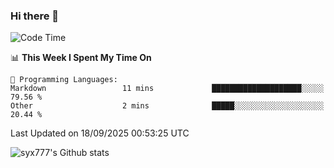 ### Hi there 👋

<!--
**syx777/syx777** is a ✨ _special_ ✨ repository because its `README.md` (this file) appears on your GitHub profile.

Here are some ideas to get you started:

- 🔭 I’m currently working on ...
- 🌱 I’m currently learning ...
- 👯 I’m looking to collaborate on ...
- 🤔 I’m looking for help with ...
- 💬 Ask me about ...
- 📫 How to reach me: ...
- 😄 Pronouns: ...
- ⚡ Fun fact: ...
-->
<!--START_SECTION:waka-->
![Code Time](http://img.shields.io/badge/Code%20Time-382%20hrs%2030%20mins-blue)

📊 **This Week I Spent My Time On** 

```text
💬 Programming Languages: 
Markdown                 11 mins             ████████████████████░░░░░   79.56 % 
Other                    2 mins              █████░░░░░░░░░░░░░░░░░░░░   20.44 % 
```


 Last Updated on 18/09/2025 00:53:25 UTC
<!--END_SECTION:waka-->

![syx777's Github stats](https://github-readme-stats-syx777.vercel.app/api?username=syx777&show_icons=true&count_private=true)
